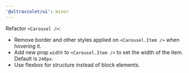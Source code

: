 ```yaml
---
'@ultraviolet/ui': minor
---
```


Refactor `<Carousel />`:
- Remove border and other styles applied on `<Carousel.Item />` when hovering it.
- Add new prop `width` to `<Carousel.Item />` to set the width of the item. Default is `240px`.
- Use flexbox for structure instead of block elements.
